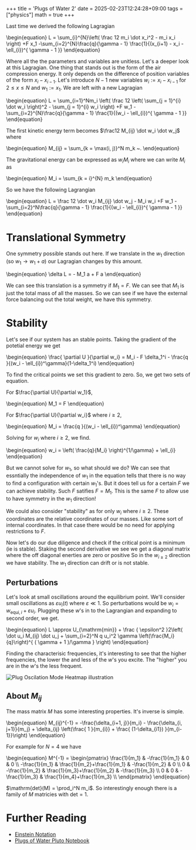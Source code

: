 +++
title = 'Plugs of Water 2'
date = 2025-02-23T12:24:28+09:00
tags = ["physics"]
math = true
+++

Last time we derived the following Lagragian

\begin{equation}
L = \sum_{i}^{N}\left( \frac 12 m_i \dot x_i^2 - m_i x_i \right)
+F x_1
-\sum_{i=2}^{N}\frac{q}{\gamma - 1} \frac{1}{(x_{i+1} - x_i - \ell_{i})^{ \gamma - 1 }}
\end{equation}

Where all the the parameters and variables are unitless.
Let's a deeper look at this Lagragian.
One thing that stands out is the form of the air compression energy.
It only depends on the difference of position variables of the form $x_{i} - x_{i-1}$.
Let's introduce $N-1$ new variables $w_{i} := x_{i} - x_{i-1}$ for $2 \leq x\leq N$ and $w_1 := x_1$.
We are left with a new Lagragian 

\begin{equation}
L = 
\sum_{i=1}^Nm_i \left( \frac 12 \left( \sum_{j = 1}^{i} \dot w_i \right)^2 - \sum_{j = 1}^{i} w_i \right)
+F w_1
-\sum_{i=2}^{N}\frac{q}{\gamma - 1} \frac{1}{(w_i - \ell_{i})^{ \gamma - 1 }}
\end{equation}

The first kinetic energy term becomes
$\frac12 M_{ij} \dot w_i \dot w_j$ where 

\begin{equation}
M_{ij} = \sum_{k = \max(i, j)}^N m_k ~.
\end{equation}

The gravitational energy can be expressed as
$w_i M_i$ where we can write $M_i$ as

\begin{equation}
M_i = \sum_{k = i}^{N} m_k
\end{equation}

So we have the following Lagrangian

\begin{equation}
L = \frac 12 \dot w_i M_{ij} \dot w_j - M_i w_i
+F w_1
-\sum_{i=2}^N\frac{q}{\gamma - 1} \frac{1}{(w_i - \ell_{i})^{ \gamma - 1 }}
\end{equation}

# Translational Symmetry

One symmetry possible stands out here.
If we translate in the $w_1$ direction (so $w_1 \to w_1 + a$) our Lagragian changes by this amount.

\begin{equation}
\delta L = - M_1 a + F a
\end{equation}

We can see this translation is a symmetry if $M_1 = F$.
We can see that $M_1$ is just the total mass of all the masses.
So we can see if we have the external force balancing out the total weight, we have this symmetry.

# Stability

Let's see if our system has an stable points.
Taking the gradient of the potetial energy we get

\begin{equation}
\frac{ \partial U }{\partial w_i} = M_i - F \delta_1^i - \frac{q }{(w_i - \ell_{i})^\gamma}(1-\delta_1^i)
\end{equation}

To find the critical points we set this gradient to zero.
So, we get two sets of equation.

For $\frac{\partial U}{\partial w_1}$, 

\begin{equation}
    M_1 = F 
\end{equation}

For $\frac{\partial U}{\partial w_i}$ where $i\geq 2$, 

\begin{equation}
M_i = \frac{q }{(w_i - \ell_{i})^\gamma}
\end{equation}

Solving for $w_i$ where $i\geq 2$, we find.

\begin{equation}
w_i = \left( \frac{q}{M_i} \right)^{1/\gamma} + \ell_{i}
\end{equation}

But we cannot solve for $w_1$, so what should we do?
We can see that essntially the independence of $w_1$ in the equation tells that there is no way to find a configuration with certain $w_1$'s.
But it does tell us for a certain $F$ we can achieve stability.
Such $F$ satifies $F=M_1$.
This is the same $F$ to allow use to have symmetry in the $w_1$ direction!

We could also consider "stability" as for only $w_i$ where $i\geq2$. These coordinates are the relative coordinates of our masses.
Like some sort of internal coordinates.
In that case there would be no need for applying restrictions to $F$.

Now let's do our due diligence and check if the critical point is a minimum (ie is stable).
Staking the second derivative we see we get a diagonal matrix where the off diagonal enerties are zero or positive
So in the $w_{i\geq 2}$ direction we have stability. The $w_1$ direction can drift or is not stable.

## Perturbations

Let's look at small oscillations around the equilibrium point.
We'll consider small oscillations as $\varepsilon u_i(t)$ where $\varepsilon \ll 1$.
So perturbations would be $w_i = w_{\mathrm{equi}, i} + \varepsilon u_i$.
Plugging these $w$'s in to the Lagrangian and expanding to second order, we get.


\begin{equation}
L \approx U_{\mathrm{min}} +  \frac { \epsilon^2 }2\left( \dot u_i M_{ij} \dot u_j + \sum_{i=2}^N q u_i^2 \gamma \left(\frac{M_i}{q}\right)^{ ( \gamma + 1 )/\gamma } \right)
\end{equation}
<!-- L \approx \frac 12 \dot w_i M_{ij} \dot w_j - M_i w_i -->
<!-- +F w_1 -->
<!-- -\sum_{i=2}^N\frac{q}{\gamma - 1} \frac{1}{(w_i - \ell_{i})^{ \gamma - 1 }} -->

Finding the characterisic frequencies, it's interesting to see that the higher frequencies, the lower the and less of the $w$'s you excite. The "higher" you are in the $w$'s the less frequent.

![](/img/water_plug_modes.svg "Plug Oscilation Mode Heatmap illustration")

## About $M_{ij}$

The mass matrix $M$ has some interesting properties.
It's inverse is simple.

\begin{equation}
M_{ij}^{-1} = -\frac{\delta_{i+1, j}}{m_i} - \frac{\delta_{i, j+1}}{m_j} + \delta_{ij} \left(\frac{ 1 }{m_{i}} + \frac{ (1-\delta_{i1}) }{m_{i-1}}\right)
\end{equation}

For example for $N=4$ we have

\begin{equation}
M^{-1} = \begin{pmatrix}
\frac{1}{m_1} & -\frac{1}{m_1} & 0 & 0 \\\\
-\frac{1}{m_1} & \frac{1}{m_2}+\frac{1}{m_1} & -\frac{1}{m_2} & 0 \\\\
0 & -\frac{1}{m_2} & \frac{1}{m_3}+\frac{1}{m_2} & -\frac{1}{m_3} \\\\
0 & 0 & -\frac{1}{m_3} & \frac{1}{m_4}+\frac{1}{m_3} \\\\
\end{pmatrix}
\end{equation}

$\mathrm{det}(M) = \prod_i^N m_i$.
So interestingly enough there is a family of $M$ matricies with $\mathrm{det} = 1$.

# Further Reading

- [Einstein Notation](https://en.wikipedia.org/wiki/Einstein_notation)
- [Plugs of Water Pluto Notebook](/notebooks/plugs_of_water.jl)

<!-- Solve[Thread[Array[w, 2, 2] == Array[x, 2, 2] - Array[x, 2, 1]], Array[w, 2, 2]] -->
<!-- 

n = 4

xs = Array[x, n, 1]
ws = Array[w, n, 1]

xsol = Solve[Thread[Array[w, n-1, 2] == Array[x, n-1, 2] - Array[x, n-1, 1]] ~Join~ {w[1] == x[1]}, Array[x, n, 1]]//First

sqers = Sum[m[i] x[i]^2, {i, 1 n}]/.xsol//Expand

( M = Table[D[sqers, w[i], w[j]]/2, {i, 1 n}, {j, 1 n}]//FullSimplify )//TableForm

Inverse@M//TableForm//FullSimplify

Det@Inverse@M

Det@M

gterms = Sum[m[i] x[i], {i, 1 n}]/.xsol//Expand//FullSimplify

( Mv = Table[D[gterms, w[i]], {i, 1 n}]//FullSimplify )//TableForm

gamma = 2

K = DiagonalMatrix[Mv^(( gamma+1 )/gamma)]

Eigenvalues[(Inverse[M] . K)/.{m[_]->1.}]

-->

